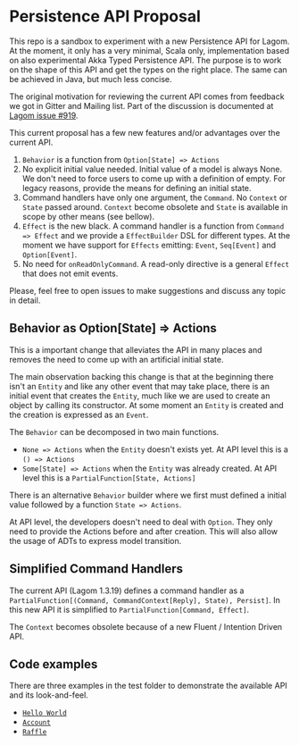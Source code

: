 # Persistence API Proposal
This repo is a sandbox to experiment with a new Persistence API for Lagom. At the moment, it only has a very minimal, Scala only, implementation based on also experimental Akka Typed Persistence API. The purpose is to work on the shape of this API and get the types on the right place. The same can be achieved in Java, but much less concise. 

The original motivation for reviewing the current API comes from feedback we got in Gitter and Mailing list. Part of the discussion is documented at [Lagom issue #919](https://github.com/lagom/lagom/issues/919).

This current proposal has a few new features and/or advantages over the current API. 

1. `Behavior` is a function from `Option[State] => Actions`
2. No explicit initial value needed. Initial value of a model is always None. We don't need to force users to come up with a definition of empty. For legacy reasons, provide the means for defining an initial state.
3. Command handlers have only one argument, the `Command`. No `Context` or `State` passed around. `Context` become obsolete and `State` is available in scope by other means (see bellow).
4. `Effect` is the new black. A command handler is a function from `Command => Effect` and we provide a `EffectBuilder` DSL for different types. At the moment we have support for `Effects` emitting: `Event`, `Seq[Event]` and `Option[Event]`. 
5. No need for `onReadOnlyCommand`. A read-only directive is a general `Effect` that does not emit events.

Please, feel free to open issues to make suggestions and discuss any topic in detail.

## Behavior as Option[State] => Actions
This is a important change that alleviates the API in many places and removes the need to come up with an artificial initial state.

The main observation backing this change is that at the beginning there isn't an `Entity` and like any other event that may take place, there is an initial event that creates the `Entity`, much like we are used to create an object by calling its constructor. At some moment an `Entity` is created and the creation is expressed as an `Event`.

The `Behavior` can be decomposed in two main functions.
* `None => Actions` when the `Entity` doesn't exists yet. At API level this is a `() => Actions`
* `Some[State] => Actions` when the `Entity` was already created.  At API level this is a `PartialFunction[State, Actions]`

There is an alternative `Behavior` builder where we first must defined a initial value followed by a function `State => Actions`.

At API level, the developers doesn't need to deal with `Option`. They only need to provide the Actions before and after creation. This will also allow the usage of ADTs to express model transition.

## Simplified Command Handlers
The current API (Lagom 1.3.19) defines a command handler as a `PartialFunction[(Command, CommandContext[Reply], State), Persist]`. In this new API it is simplified to `PartialFunction[Command, Effect]`. 

The `Context` becomes obsolete because of a new Fluent / Intention Driven API.

## Code examples 

There are  three examples in the test folder to demonstrate the available API and its look-and-feel.

* [`Hello World`](https://github.com/lagom/persistence-api-experiments/blob/master/src/test/scala/com/lightbend/lagom/hello/model/Hello.scala) 
* [`Account`](https://github.com/lagom/persistence-api-experiments/blob/master/src/test/scala/com/lightbend/lagom/account/model/Account.scala) 
* [`Raffle`](https://github.com/lagom/persistence-api-experiments/blob/master/src/test/scala/com/lightbend/lagom/raffle/model/Raffle.scala) 
      
